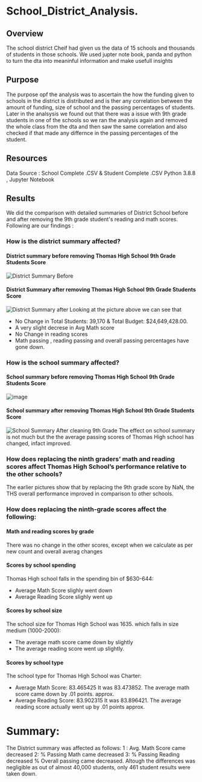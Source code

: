 # School_District_Analysis.

## Overview
The school district Cheif had given us the data of 15 schools and thousands of students in those schools. We used jupter note book, panda and python to turn the dta into meaninful information and make usefull insights

## Purpose 

The purpose opf the analysis was to ascertain the how the funding given to schools in the district is distributed and is ther any correlation between the amount of funding, size of school and the passing percentages of students. 
Later in the analsysis we found out that there was a issue with 9th grade students in one of the schools so we ran the analysis again and removed the whole class from the dta and then saw the same correlation and also checked if that made any differnce in the passing percentages of the student. 
 
## Resources
Data Source : School Complete .CSV & Student Complete .CSV
Python 3.8.8 , Jupyter Notebook 

## Results
We did the comparison with detailed summaries of District School before and after removing the 9th grade student's reading and math scores. Following are our findings :

### How is the district summary affected?
#### District summary before removing Thomas High School 9th Grade Students Score
![District Summary Before](https://user-images.githubusercontent.com/93050682/144174167-587e08ce-42ab-4abf-9396-d57aac254c7f.PNG)
#### District Summary after removing Thomas High School 9th Grade Students Score
![District Summary after](https://user-images.githubusercontent.com/93050682/144175952-8ef942c4-9ec8-456a-85b7-25ff064ae110.PNG)
Looking at the picture above we can see that 
* No Change in Total Students: 39,170 & Total Budget: $24,649,428.00. 
* A very slight decrese in Avg Math score
* No Change in reading scores 
* Math passing , reading passing and overall passing percentages have gone down.
### How is the school summary affected?
#### School summary before removing Thomas High School 9th Grade Students Score
![image](https://user-images.githubusercontent.com/93050682/144174871-c71baabe-40d8-4189-8126-8142d5f2eac6.png)
#### School summary after removing Thomas High School 9th Grade Students Score
![School Summary After cleaning 9th Grade](https://user-images.githubusercontent.com/93050682/144175811-68b13a1c-3f87-45a6-b86f-e7ac602e2fda.png)
The effect on school summary is not much but the the average passing scores of Thomas High school has changed, infact improved. 
### How does replacing the ninth graders’ math and reading scores affect Thomas High School’s performance relative to the other schools?
The earlier pictures show that by replacing the 9th grade score by NaN, the THS overall performance improved in comparison to other schools.
### How does replacing the ninth-grade scores affect the following:
#### Math and reading scores by grade
There was no change in the other scores, except when we calculate as per new count and overall averag changes
#### Scores by school spending
Thomas High school falls in the spending bin of  $630-644:
* Average Math Score slighly went down
* Average Reading Score slighly went up
#### Scores by school size
The school size for Thomas High School was 1635. which falls in size medium (1000-2000):
* The average math score came down by slightly
* The average reading score went up slightly.
#### Scores by school type
The school type for Thomas High School was Charter:
* Average Math Score: 83.465425 It was 83.473852. The average math score came down by .01 points. approx.
* Average Reading Score: 83.902315 It was 83.896421. The average reading score actually went up by .01 points approx.

# Summary:
The District summary was affected as follows:
1 : Avg. Math Score came decreased
2: % Passing Math came decreased
3: % Passing Reading decreased
% Overall passing came decreased. 
Altough the differences was negligible as out of almost 40,000 students, only 461 student results were taken down. 
